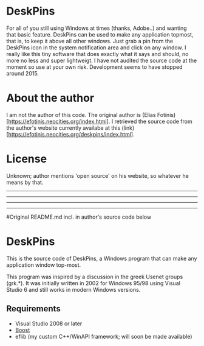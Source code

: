 # DeskPins
For all of you still using Windows at times (thanks, Adobe..) and wanting that basic feature. DeskPins can be used to make any application topmost, that is, to keep it above all other windows. Just grab a pin from the DeskPins icon in the system notification area and click on any window. I really like this tiny software that does exactly what it says and should, no more no less and super lightweigt. I have not audited the source code at the moment so use at your own risk. Development seems to have stopped around 2015.

# About the author

I am not the author of this code. The original author is (Elias Fotinis)[https://efotinis.neocities.org/index.html]. I retrieved the source code from the author's website currently availabe at this (link)[https://efotinis.neocities.org/deskpins/index.html].

# License

Unknown; author mentions 'open source' on his website, so whatever he means by that.


*****************************
*****************************
*****************************
*****************************

#Original README.md incl. in author's source code below

DeskPins
========

This is the source code of DeskPins, a Windows program that can make any application window top-most.

This program was inspired by a discussion in the greek Usenet groups (grk.*). It was initially written in 2002 for Windows 95/98 using Visual Studio 6 and still works in modern Windows versions.


Requirements
------------

* Visual Studio 2008 or later
* [Boost][]
* eflib (my custom C++/WinAPI framework; will soon be made available)

[Boost]: http://www.boost.org/


